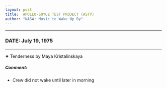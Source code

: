 ```yaml
---
layout: post
title:  APOLLO-SOYUZ TEST PROJECT (ASTP)
author: "NASA: Music to Wake Up By"
---
```


----
### DATE: July 19, 1975
----
✷ Tenderness by Maya Kristalinskaya

##### Comment:
* Crew did not wake until later in morning
